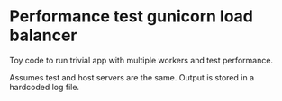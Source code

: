 # Performance test gunicorn load balancer

Toy code to run trivial app with multiple workers and test performance.

Assumes test and host servers are the same. Output is stored in a
hardcoded log file.
